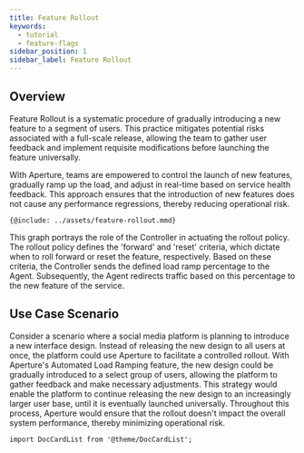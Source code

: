 ```yaml
---
title: Feature Rollout
keywords:
  - tutorial
  - feature-flags
sidebar_position: 1
sidebar_label: Feature Rollout
---
```


## Overview

Feature Rollout is a systematic procedure of gradually introducing a new feature
to a segment of users. This practice mitigates potential risks associated with a
full-scale release, allowing the team to gather user feedback and implement
requisite modifications before launching the feature universally.

With Aperture, teams are empowered to control the launch of new features,
gradually ramp up the load, and adjust in real-time based on service health
feedback. This approach ensures that the introduction of new features does not
cause any performance regressions, thereby reducing operational risk.

<Zoom>

```mermaid
{@include: ../assets/feature-rollout.mmd}
```

</Zoom>

This graph portrays the role of the Controller in actuating the rollout policy.
The rollout policy defines the 'forward' and 'reset' criteria, which dictate
when to roll forward or reset the feature, respectively. Based on these
criteria, the Controller sends the defined load ramp percentage to the Agent.
Subsequently, the Agent redirects traffic based on this percentage to the new
feature of the service.

## Use Case Scenario

Consider a scenario where a social media platform is planning to introduce a new
interface design. Instead of releasing the new design to all users at once, the
platform could use Aperture to facilitate a controlled rollout. With Aperture's
Automated Load Ramping feature, the new design could be gradually introduced to
a select group of users, allowing the platform to gather feedback and make
necessary adjustments. This strategy would enable the platform to continue
releasing the new design to an increasingly larger user base, until it is
eventually launched universally. Throughout this process, Aperture would ensure
that the rollout doesn't impact the overall system performance, thereby
minimizing operational risk.

```mdx-code-block
import DocCardList from '@theme/DocCardList';
```

<DocCardList />
